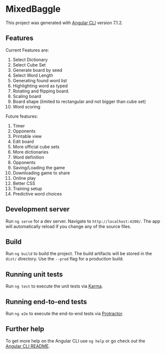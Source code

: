 # MixedBaggle

This project was generated with [Angular CLI](https://github.com/angular/angular-cli) version 7.1.2.

## Features
Current Features are:
1. Select Dictionary
2. Select Cube Set
3. Generate board by seed
4. Select Word Length
5. Generating found word list
6. Highlighting word as typed
7. Rotating and flipping board.
8. Scaling board
9. Board shape (limited to rectangular and not bigger than cube set)
10. Word scoring

Future features:
1. Timer
2. Opponents
3. Printable view
4. Edit board
5. More official cube sets
6. More dictionaries
7. Word definition
8. Opponents
9. Saving/Loading the game
10. Downloading game to share
11. Online play
12. Better CSS
13. Training setup
14. Predictive word choices


## Development server

Run `ng serve` for a dev server. Navigate to `http://localhost:4200/`. The app will automatically reload if you change any of the source files.

## Build

Run `ng build` to build the project. The build artifacts will be stored in the `dist/` directory. Use the `--prod` flag for a production build.

## Running unit tests

Run `ng test` to execute the unit tests via [Karma](https://karma-runner.github.io).

## Running end-to-end tests

Run `ng e2e` to execute the end-to-end tests via [Protractor](http://www.protractortest.org/).

## Further help

To get more help on the Angular CLI use `ng help` or go check out the [Angular CLI README](https://github.com/angular/angular-cli/blob/master/README.md).
